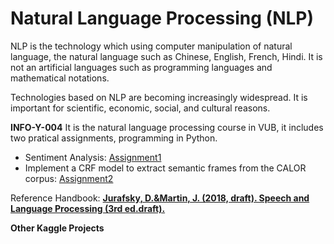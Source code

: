 ﻿# Natural Language Processing (NLP)
NLP is the technology which using computer manipulation of natural language, the natural language such as Chinese, English, French, Hindi. It is not an artificial languages such as programming languages and mathematical notations. 

Technologies based on NLP are becoming increasingly widespread. It is important for scientific, economic, social, and cultural reasons. 

**INFO-Y-004**
It is the natural language processing course in VUB, it includes two pratical assignments, programming in Python.
- Sentiment Analysis: [Assignment1](https://github.com/yanzhang81/nlp/tree/master/INFO-Y-004/Assignment1)
- Implement a CRF model to extract semantic frames from the CALOR corpus: [Assignment2](https://github.com/yanzhang81/nlp/tree/master/INFO-Y-004/Assignment2)

Reference Handbook: [**Jurafsky, D.&Martin, J. (2018, draft). Speech and Language Processing (3rd ed.draft).** ](https://web.stanford.edu/~jurafsky/slp3/)

**Other Kaggle Projects**
